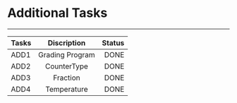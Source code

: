 # Additional Tasks

---

| Tasks |   Discription   | Status |
|-------|:---------------:|-------:|
| ADD1  | Grading Program |   DONE |
| ADD2  |   CounterType   |   DONE |
| ADD3  |    Fraction     |   DONE |
| ADD4  |   Temperature   |   DONE |
